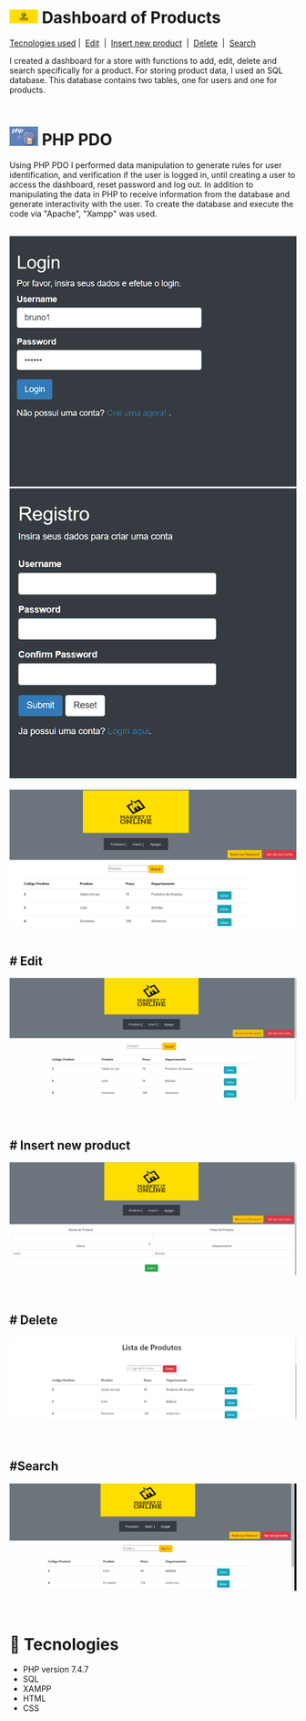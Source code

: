 # <img src="img/marketOnline.jpg" width="50px" heing="50px"> Dashboard of Products <br>
<a href="#tecnologies" >Tecnologies used</a> |&nbsp;
<a href="#edit" >Edit</a>&nbsp; |&nbsp; <a href="#insert" >Insert new product</a>&nbsp; |&nbsp; <a href="#delete" >Delete</a> &nbsp;|&nbsp; 
<a href="#search" >Search</a>

I created a dashboard for a store with functions to add, edit, delete and search specifically for a product.
 For storing product data, I used an SQL database. This database contains two tables, one for users and one for products. <br><br>

# <img src="img/pdo.png" width="50px" heing="50px"> PHP PDO 
Using PHP PDO I performed data manipulation to generate rules for user identification, and verification if the user is logged in, until creating a user to access the dashboard, reset password and log out.
In addition to manipulating the data in PHP to receive information from the database and generate interactivity with the user.
To create the database and execute the code via "Apache", "Xampp" was used.
  <br><br>
  
  <img src="img/login1.png"><br>
  <img src="img/registro.png"><br><br>
  <img src="img/logada1.png">
  <br><br>

  ## # Edit
  <div id="edit"><img  src="img/gifEditar.gif">
  </div><br><br>

  ## # Insert new product
  <div id="insert"><img src="img/gifInserir.gif"></div><br><br>

  ## # Delete
  <div id="delete"><img src="img/gifDelete.gif"></div><br><br>

  ## #Search
  <div id="search"><img src="img/gifBuscar.gif"></div><br><br>


# <div id="tecnologies"></div> 🚀  Tecnologies 

- PHP version 7.4.7
- SQL 
- XAMPP
- HTML
- CSS
